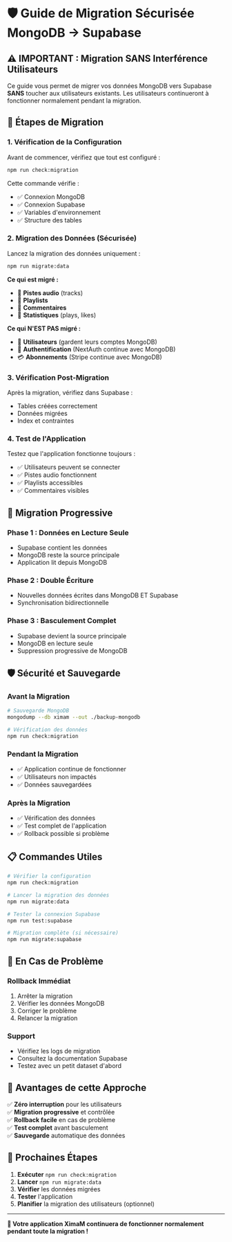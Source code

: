 # 🛡️ Guide de Migration Sécurisée MongoDB → Supabase

## ⚠️ **IMPORTANT : Migration SANS Interférence Utilisateurs**

Ce guide vous permet de migrer vos données MongoDB vers Supabase **SANS** toucher aux utilisateurs existants. Les utilisateurs continueront à fonctionner normalement pendant la migration.

## 🚀 **Étapes de Migration**

### **1. Vérification de la Configuration**

Avant de commencer, vérifiez que tout est configuré :

```bash
npm run check:migration
```

Cette commande vérifie :
- ✅ Connexion MongoDB
- ✅ Connexion Supabase  
- ✅ Variables d'environnement
- ✅ Structure des tables

### **2. Migration des Données (Sécurisée)**

Lancez la migration des données uniquement :

```bash
npm run migrate:data
```

**Ce qui est migré :**
- 📁 **Pistes audio** (tracks)
- 📁 **Playlists** 
- 📁 **Commentaires**
- 📁 **Statistiques** (plays, likes)

**Ce qui N'EST PAS migré :**
- 👤 **Utilisateurs** (gardent leurs comptes MongoDB)
- 🔐 **Authentification** (NextAuth continue avec MongoDB)
- 💳 **Abonnements** (Stripe continue avec MongoDB)

### **3. Vérification Post-Migration**

Après la migration, vérifiez dans Supabase :
- Tables créées correctement
- Données migrées
- Index et contraintes

### **4. Test de l'Application**

Testez que l'application fonctionne toujours :
- ✅ Utilisateurs peuvent se connecter
- ✅ Pistes audio fonctionnent
- ✅ Playlists accessibles
- ✅ Commentaires visibles

## 🔄 **Migration Progressive**

### **Phase 1 : Données en Lecture Seule**
- Supabase contient les données
- MongoDB reste la source principale
- Application lit depuis MongoDB

### **Phase 2 : Double Écriture**
- Nouvelles données écrites dans MongoDB ET Supabase
- Synchronisation bidirectionnelle

### **Phase 3 : Basculement Complet**
- Supabase devient la source principale
- MongoDB en lecture seule
- Suppression progressive de MongoDB

## 🛡️ **Sécurité et Sauvegarde**

### **Avant la Migration**
```bash
# Sauvegarde MongoDB
mongodump --db ximam --out ./backup-mongodb

# Vérification des données
npm run check:migration
```

### **Pendant la Migration**
- ✅ Application continue de fonctionner
- ✅ Utilisateurs non impactés
- ✅ Données sauvegardées

### **Après la Migration**
- ✅ Vérification des données
- ✅ Test complet de l'application
- ✅ Rollback possible si problème

## 📋 **Commandes Utiles**

```bash
# Vérifier la configuration
npm run check:migration

# Lancer la migration des données
npm run migrate:data

# Tester la connexion Supabase
npm run test:supabase

# Migration complète (si nécessaire)
npm run migrate:supabase
```

## 🚨 **En Cas de Problème**

### **Rollback Immédiat**
1. Arrêter la migration
2. Vérifier les données MongoDB
3. Corriger le problème
4. Relancer la migration

### **Support**
- Vérifiez les logs de migration
- Consultez la documentation Supabase
- Testez avec un petit dataset d'abord

## 🎯 **Avantages de cette Approche**

✅ **Zéro interruption** pour les utilisateurs  
✅ **Migration progressive** et contrôlée  
✅ **Rollback facile** en cas de problème  
✅ **Test complet** avant basculement  
✅ **Sauvegarde** automatique des données  

## 🚀 **Prochaines Étapes**

1. **Exécuter** `npm run check:migration`
2. **Lancer** `npm run migrate:data`
3. **Vérifier** les données migrées
4. **Tester** l'application
5. **Planifier** la migration des utilisateurs (optionnel)

---

**🎉 Votre application XimaM continuera de fonctionner normalement pendant toute la migration !**
